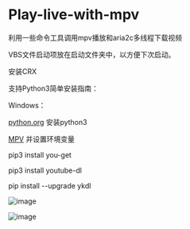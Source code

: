 # Play-live-with-mpv

利用一些命令工具调用mpv播放和aria2c多线程下载视频

VBS文件启动项放在启动文件夹中，以方便下次启动。

安装CRX

支持Python3简单安装指南：

Windows：

<a href="https://www.python.org/" rel="nofollow">python.org</a> 安装python3</li>

<a href="https://mpv.srsfckn.biz/" rel="nofollow">MPV</a> 并设置环境变量</li>


pip3 install you-get 

pip3 install youtube-dl

pip install --upgrade ykdl

![image](https://github.com/shiyu1314/Play-live-with-mpv/blob/master/mpv.png)

![image](https://github.com/shiyu1314/Play-live-with-mpv/blob/master/高速下载.png)
